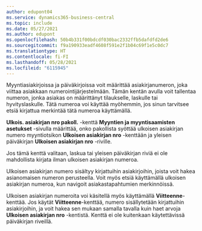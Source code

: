 ```yaml
---
author: edupont04
ms.service: dynamics365-business-central
ms.topic: include
ms.date: 05/27/2021
ms.author: edupont
ms.openlocfilehash: 50b4b331f00bdcdf030bac2332ffb5dafdfd2de6
ms.sourcegitcommit: f9a190933eadf4608f591e2f1b04c69f1e5c0dc7
ms.translationtype: HT
ms.contentlocale: fi-FI
ms.lasthandoff: 05/28/2021
ms.locfileid: "6115945"
---
```

Myyntiasiakirjoissa ja päiväkirjoissa voit määrittää asiakirjanumeron, joka viittaa asiakkaan numerointijärjestelmään. <!--You can enter a maximum of ten characters, both numbers and letters.--> Tämän kentän avulla voit tallentaa numeron, jonka asiakas on määrittänyt tilaukselle, laskulle tai hyvityslaskulle. Tätä numeroa voi käyttää myöhemmin, jos sinun tarvitsee etsiä kirjattua merkintää tätä numeroa käyttämällä.  

**Ulkois. asiakirjan nro pakoll.** -kenttä **Myyntien ja myyntisaamisten asetukset** -sivulla määrittää, onko pakollista syöttää ulkoisen asiakirjan numero myyntiotsikon **Ulkoisen asiakirjan nro** -kenttään ja yleisen päiväkirjan **Ulkoisen asiakirjan nro** -riville.

Jos tämä kenttä valitaan, laskua tai yleisen päiväkirjan riviä ei ole mahdollista kirjata ilman ulkoisen asiakirjan numeroa.

Ulkoisen asiakirjan numero sisältyy kirjattuihin asiakirjoihin, joista voit hakea asianomaisen numeron perusteella. Voit myös etsiä käyttämällä ulkoisen asiakirjan numeroa, kun navigoit asiakastapahtumien merkinnöissä.

Ulkoisen asiakirjan numeroita voi käsitellä myös käyttämällä **Viitteenne**-kenttää. Jos käytät **Viitteenne**-kenttää, numero sisällytetään kirjattuihin asiakirjoihin, ja voit hakea sen mukaan samalla tavalla kuin haet arvoja **Ulkoisen asiakirjan nro** -kentistä. Kenttä ei ole kuitenkaan käytettävissä päiväkirjan riveillä.
